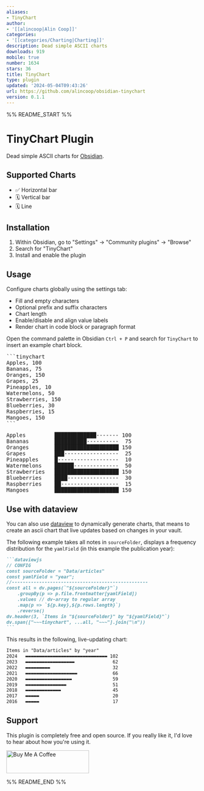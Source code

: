 ```yaml
---
aliases:
- TinyChart
author:
- '[[alincoop|Alin Coop]]'
categories:
- '[[categories/Charting|Charting]]'
description: Dead simple ASCII charts
downloads: 919
mobile: true
number: 1634
stars: 36
title: TinyChart
type: plugin
updated: '2024-05-04T09:43:26'
url: https://github.com/alincoop/obsidian-tinychart
version: 0.1.1
---
```


%% README_START %%

# TinyChart Plugin

Dead simple ASCII charts for [Obsidian](https://obsidian.md).

## Supported Charts

-   ✅ Horizontal bar
-   🗓️ Vertical bar
-   🗓️ Line

## Installation

1. Within Obsidian, go to "Settings" -> "Community plugins" -> "Browse"
2. Search for "TinyChart"
3. Install and enable the plugin

## Usage

Configure charts globally using the settings tab:

-   Fill and empty characters
-   Optional prefix and suffix characters
-   Chart length
-   Enable/disable and align value labels
-   Render chart in code block or paragraph format

Open the command palette in Obsidian `Ctrl + P` and search for `TinyChart` to insert an example chart block.

<pre>
```tinychart
Apples, 100
Bananas, 75
Oranges, 150
Grapes, 25
Pineapples, 10
Watermelons, 50
Strawberries, 150
Blueberries, 30
Raspberries, 15
Mangoes, 150
```
</pre>

<pre>
Apples         █████████████------- 100
Bananas        ██████████----------  75
Oranges        ████████████████████ 150
Grapes         ███-----------------  25
Pineapples     █-------------------  10
Watermelons    ██████--------------  50
Strawberries   ████████████████████ 150
Blueberries    ████----------------  30
Raspberries    ██------------------  15
Mangoes        ████████████████████ 150
</pre>

## Use with dataview
You can also use [dataview](https://github.com/blacksmithgu/obsidian-dataview) to dynamically generate 
charts, that means to create an ascii chart that live updates based on changes in your vault.

The following example takes all notes in `sourceFolder`, displays a frequency distribution for the 
`yamlField` (in this example the publication year):

````md
```dataviewjs
// CONFIG
const sourceFolder = "Data/articles"
const yamlField = "year";
//--------------------------------------------------
const all = dv.pages(`"${sourceFolder}"`)
    .groupBy(p => p.file.frontmatter[yamlField])
    .values // dv-array to regular array
    .map(p => `${p.key},${p.rows.length}`)
    .reverse()
dv.header(3, `Items in "${sourceFolder}" by "${yamlField}"`)
dv.span(["~~~tinychart", ...all, "~~~"].join("\n"))
```
````

This results in the following, live-updating chart:

```txt
Items in "Data/articles" by "year"
2024   ▬▬▬▬▬▬▬▬▬▬▬▬▬▬▬▬▬▬▬▬▬▬▬▬▬▬▬▬▬▬ 102
2023   ▬▬▬▬▬▬▬▬▬▬▬▬▬▬▬▬▬▬              62
2022   ▬▬▬▬▬▬▬▬▬                       32
2021   ▬▬▬▬▬▬▬▬▬▬▬▬▬▬▬▬▬▬▬             66
2020   ▬▬▬▬▬▬▬▬▬▬▬▬▬▬▬▬▬               59
2019   ▬▬▬▬▬▬▬▬▬▬▬▬▬▬▬                 51
2018   ▬▬▬▬▬▬▬▬▬▬▬▬▬                   45
2017   ▬▬▬▬▬                           20
2016   ▬▬▬▬▬                           17
```

## Support

This plugin is completely free and open source. If you really like it, I'd love to hear about how you're using it.

<a href="https://www.buymeacoffee.com/alincoop" target="_blank"><img src="https://cdn.buymeacoffee.com/buttons/v2/default-yellow.png" alt="Buy Me A Coffee" style="height: 60px !important;width: 217px !important;" ></a>


%% README_END %%
